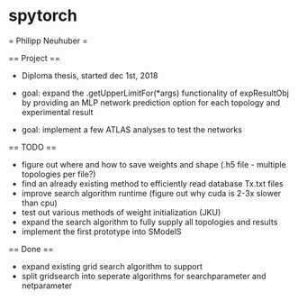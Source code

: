 # spytorch

= Philipp Neuhuber =

== Project ==

 * Diploma thesis, started dec 1st, 2018
 
 * goal: expand the .getUpperLimitFor(*args) functionality of expResultObj by providing an MLP network prediction option
         for each topology and experimental result
 * goal: implement a few ATLAS analyses to test the networks

== TODO ==
  
 * figure out where and how to save weights and shape (.h5 file - multiple topologies per file?)
 * find an already existing method to efficiently read database Tx<Name>.txt files
 * improve search algorithm runtime (figure out why cuda is 2-3x slower than cpu)
 * test out various methods of weight initialization (JKU)
 * expand the search algorithm to fully supply all topologies and results
 * implement the first prototype into SModelS

== Done ==

 * expand existing grid search algorithm to support
 * split gridsearch into seperate algorithms for searchparameter and netparameter
